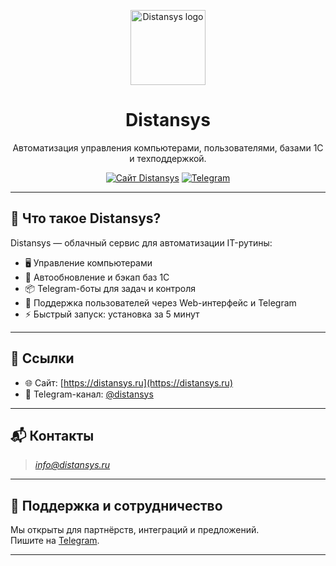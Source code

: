 <p align="center">
  <img src="logo.png" alt="Distansys logo" width="120" />
</p>

<h1 align="center">Distansys</h1>
<p align="center">
  Автоматизация управления компьютерами, пользователями, базами 1С и техподдержкой.
</p>

<p align="center">
  <a href="https://distansys.ru"><img alt="Сайт Distansys" src="https://img.shields.io/badge/Visit-Site-green?style=for-the-badge&logo=google-chrome"></a>
  <a href="https://t.me/distansys"><img alt="Telegram" src="https://img.shields.io/badge/Telegram-Подписаться-blue?style=for-the-badge&logo=telegram"></a>
</p>

---

## 🚀 Что такое Distansys?

Distansys — облачный сервис для автоматизации IT-рутины:

- 🖥 Управление компьютерами
- 🔄 Автообновление и бэкап баз 1С
- 📦 Telegram-боты для задач и контроля
- 📡 Поддержка пользователей через Web-интерфейс и Telegram
- ⚡ Быстрый запуск: установка за 5 минут

---

## 🔗 Ссылки

- 🌐 Сайт: [https://distansys.ru](https://distansys.ru)
- 📢 Telegram-канал: [@distansys](https://t.me/distansys)

---

## 📬 Контакты

> *info@distansys.ru*

---

## 🤝 Поддержка и сотрудничество

Мы открыты для партнёрств, интеграций и предложений.  
Пишите на [Telegram](https://t.me/distansys).

---

